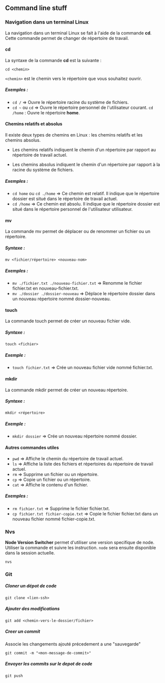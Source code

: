 ## Command line stuff

### Navigation dans un terminal Linux

La navigation dans un terminal Linux se fait à l'aide de la commande **cd**. Cette commande permet de changer de répertoire de travail.

#### cd

La syntaxe de la commande **cd** est la suivante :

```
cd <chemin>
```

`<chemin>` est le chemin vers le répertoire que vous souhaitez ouvrir.

##### Exemples :

- `cd /` => Ouvre le répertoire racine du système de fichiers.
- `cd ~` ou `cd` => Ouvre le répertoire personnel de l'utilisateur courant.
  `cd /home` : Ouvre le répertoire **home**.

#### Chemins relatifs et absolus

Il existe deux types de chemins en Linux : les chemins relatifs et les chemins absolus.

- Les chemins relatifs indiquent le chemin d'un répertoire par rapport au répertoire de travail actuel.

- Les chemins absolus indiquent le chemin d'un répertoire par rapport à la racine du système de fichiers.

##### Exemples :

- `cd home` ou `cd ./home` => Ce chemin est relatif. Il indique que le répertoire dossier est situé dans le répertoire de travail actuel.
- `cd /home` => Ce chemin est absolu. Il indique que le répertoire dossier est situé dans le répertoire personnel de l'utilisateur utilisateur.

#### mv

La commande mv permet de déplacer ou de renommer un fichier ou un répertoire.

##### Syntaxe :

`mv <fichier/répertoire> <nouveau-nom>`

##### Exemples :

- `mv ./fichier.txt ./nouveau-fichier.txt` => Renomme le fichier fichier.txt en nouveau-fichier.txt.
- `mv ./dossier ./dossier-nouveau` => Déplace le répertoire dossier dans un nouveau répertoire nommé dossier-nouveau.

#### touch

La commande touch permet de créer un nouveau fichier vide.

##### Syntaxe :

`touch <fichier>`

##### Exemple :

- `touch fichier.txt` => Crée un nouveau fichier vide nommé fichier.txt.

#### mkdir

La commande mkdir permet de créer un nouveau répertoire.

##### Syntaxe :

`mkdir <répertoire>`

##### Exemple :

- `mkdir dossier` => Crée un nouveau répertoire nommé dossier.

#### Autres commandes utiles

- `pwd` => Affiche le chemin du répertoire de travail actuel.
- `ls` => Affiche la liste des fichiers et répertoires du répertoire de travail actuel.
- `rm` => Supprime un fichier ou un répertoire.
- `cp` => Copie un fichier ou un répertoire.
- `cat` => Affiche le contenu d'un fichier.

##### Exemples :

- `rm fichier.txt` => Supprime le fichier fichier.txt.
- `cp fichier.txt fichier-copie.txt` => Copie le fichier fichier.txt dans un nouveau fichier nommé fichier-copie.txt.

### Nvs

**Node Version Switcher** permet d'utiliser une version specifique de node. Utiliser la commande et suivre les instruction. `node` sera ensuite disponible dans la session actuelle.

```
nvs
```

### Git

##### Cloner un dépot de code

```
git clone <lien-ssh>
```

##### Ajouter des modifications

```
git add <chemin-vers-le-dossier/fichier>
```

##### Creer un commit

Associe les changements ajouté précedement a une "sauvegarde"

```
git commit -m "<mon-message-de-commit>"
```

##### Envoyer les commits sur le depot de code

```
git push
```
